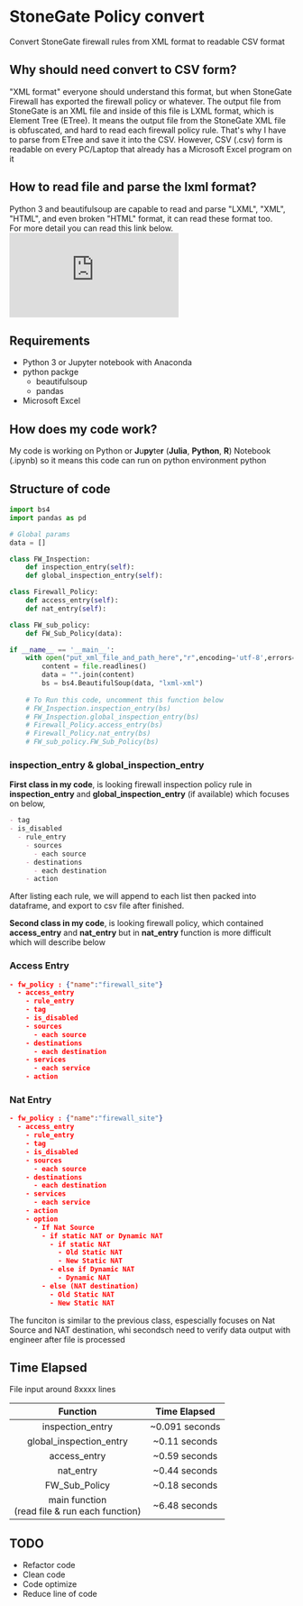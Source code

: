 # StoneGate Policy convert

Convert StoneGate firewall rules from XML format to readable CSV format

## Why should need convert to CSV form?

"XML format" everyone should understand this format, but when StoneGate Firewall has exported the firewall policy or whatever. The output file from StoneGate is an XML file and inside of this file is LXML format, which is Element Tree (ETree). It means the output file from the StoneGate XML file is obfuscated, and hard to read each firewall policy rule. That's why I have to parse from ETree and save it into the CSV. However, CSV (.csv) form is readable on every PC/Laptop that already has a Microsoft Excel program on it

## How to read file and parse the lxml format?

Python 3 and beautifulsoup are capable to read and parse "LXML", "XML", "HTML", and even broken "HTML" format, it can read these format too.
<br>
For more detail you can read this link below.<br>
![Beautifulsoup](https://lxml.de/elementsoup.html)

## Requirements

- Python 3 or Jupyter notebook with Anaconda
- python packge
  - beautifulsoup
  - pandas 
- Microsoft Excel

## How does my code work?

My code is working on Python or **J**u**py**te**r** (**Julia**, **Python**, **R**) Notebook (.ipynb) so it means this code can run on python environment python

## Structure of code

```python
import bs4
import pandas as pd

# Global params
data = []

class FW_Inspection:
    def inspection_entry(self):
    def global_inspection_entry(self):

class Firewall_Policy:
    def access_entry(self):
    def nat_entry(self):

class FW_sub_policy:
    def FW_Sub_Policy(data):

if __name__ == '__main__':
    with open("put_xml_file_and_path_here","r",encoding='utf-8',errors='ignore') as file:
        content = file.readlines()
        data = "".join(content)
        bs = bs4.BeautifulSoup(data, "lxml-xml")
    
    # To Run this code, uncomment this function below
    # FW_Inspection.inspection_entry(bs)
    # FW_Inspection.global_inspection_entry(bs)
    # Firewall_Policy.access_entry(bs)
    # Firewall_Policy.nat_entry(bs)
    # FW_sub_policy.FW_Sub_Policy(bs)
```

### inspection_entry & global_inspection_entry

**First class in my code**, is looking firewall inspection policy rule in **inspection_entry** and **global_inspection_entry** (if available) which focuses on below,

```md
- tag
- is_disabled
  - rule_entry
    - sources
      - each source
    - destinations
      - each destination
    - action
```

After listing each rule, we will append to each list then packed into dataframe, and export to csv file after finished.<br>


**Second class in my code**, is looking firewall policy, which contained **access_entry** and **nat_entry** but in **nat_entry** function is more difficult which will describe below

### Access Entry

```json
- fw_policy : {"name":"firewall_site"}
  - access_entry
    - rule_entry
    - tag
    - is_disabled
    - sources
      - each source
    - destinations
      - each destination
    - services
      - each service
    - action

```

### Nat Entry

```json
- fw_policy : {"name":"firewall_site"}
  - access_entry
    - rule_entry
    - tag
    - is_disabled
    - sources
      - each source
    - destinations
      - each destination
    - services
      - each service
    - action
    - option
      - If Nat Source
        - if static NAT or Dynamic NAT
          - if static NAT
            - Old Static NAT
            - New Static NAT
          - else if Dynamic NAT
            - Dynamic NAT
        - else (NAT destination)
          - Old Static NAT
          - New Static NAT
```

The funciton is similar to the previous class, espescially focuses on Nat Source and NAT destination, whi secondsch need to verify data output with engineer after file is processed

## Time Elapsed

File input around 8xxxx lines

|  Function | Time Elapsed  |
|:---:|:---:|
| inspection_entry | ~0.091 seconds |
| global_inspection_entry | ~0.11 seconds |
| access_entry | ~0.59 seconds |
| nat_entry | ~0.44 seconds |
| FW_Sub_Policy | ~0.18 seconds |
| main function<br>(read file & run each function) |  ~6.48 seconds |

## TODO

- Refactor code
- Clean code
- Code optimize
- Reduce line of code
